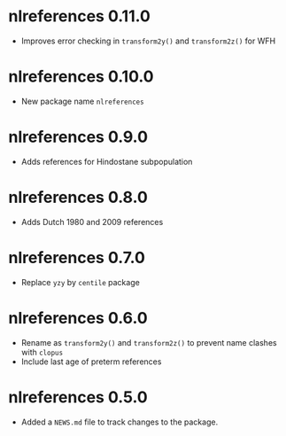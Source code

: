 # nlreferences 0.11.0

* Improves error checking in `transform2y()` and `transform2z()` for WFH

# nlreferences 0.10.0

* New package name `nlreferences`

# nlreferences 0.9.0

* Adds references for Hindostane subpopulation

# nlreferences 0.8.0

* Adds Dutch 1980 and 2009 references

# nlreferences 0.7.0

* Replace `yzy` by `centile` package

# nlreferences 0.6.0

* Rename as `transform2y()` and `transform2z()` to prevent name clashes with `clopus`
* Include last age of preterm references

# nlreferences 0.5.0

* Added a `NEWS.md` file to track changes to the package.
